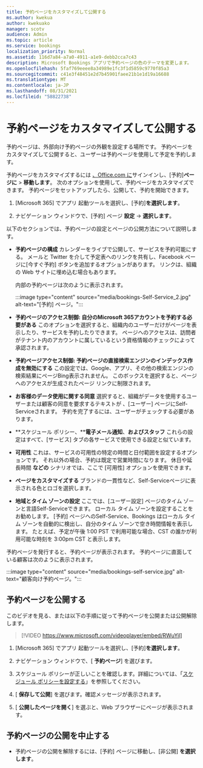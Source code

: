 ```yaml
---
title: 予約ページをカスタマイズして公開する
ms.author: kwekua
author: kwekuako
manager: scotv
audience: Admin
ms.topic: article
ms.service: bookings
localization_priority: Normal
ms.assetid: 116d7a84-a7a0-4911-a1e9-debb2cca7c43
description: Microsoft Bookings アプリで予約ページの色のテーマを変更します。
ms.openlocfilehash: 5faf769eeee8a34989e1fc3f1d5859c9770f85a3
ms.sourcegitcommit: c41e3f48451e2d7b45901faee21b1e1d19a16688
ms.translationtype: MT
ms.contentlocale: ja-JP
ms.lasthandoff: 08/31/2021
ms.locfileid: "58822738"
---
```

# <a name="customize-and-publish-your-booking-page"></a>予約ページをカスタマイズして公開する

予約ページは、外部向け予約ページの外観を設定する場所です。 予約ページをカスタマイズして公開すると、ユーザーは予約ページを使用して予定を予約します。

予約ページをカスタマイズするには [、Office.com に](https://office.com)サインインし、[予約]**ページに** \> **移動します**。 次のオプションを使用して、予約ページをカスタマイズできます。 予約ページをセットアップしたら、公開して、予約を開始できます。

1. [Microsoft 365] でアプリ 起動ツールを選択し、[予約]**を選択します**。

2. ナビゲーション ウィンドウで、[予約] ページ **設定**  ->  **選択します**。

以下のセクションでは、予約ページの設定とページの公開方法について説明します。

- **予約ページの構成** カレンダーをライブで公開して、サービスを予約可能にする。 メールと Twitter を介して予定表へのリンクを共有し、Facebook ページに[今すぐ予約] ボタンを追加するオプションがあります。 リンクは、組織の Web サイトに埋め込む場合もあります。

    内部の予約ページは次のように表示されます。

    :::image type="content" source="media/bookings-Self-Service_2.jpg" alt-text="[予約] ページ。":::

- **予約ページのアクセス制御: 自分のMicrosoft 365アカウントを予約する必要がある** このオプションを選択すると、組織内のユーザーだけがページを表示したり、サービスを予約したりできます。 ページへのアクセスは、訪問者がテナント内のアカウントに属しているという資格情報のチェックによって承認されます。

- **予約ページアクセス制御: 予約ページの直接検索エンジンのインデックス作成を無効にする** この設定では、Google、アプリ、その他の検索エンジンの検索結果にページBing表示されません。 このボックスを選択すると、ページへのアクセスが生成されたページ リンクに制限されます。

- **お客様のデータ使用に関する同意** 選択すると、組織がデータを使用するユーザーまたは顧客の同意を要求するテキストが 、[ユーザー] ページにSelf-Serviceされます。 予約を完了するには、ユーザーがチェックする必要があります。

- **スケジュール ポリシー、****電子メール通知**、**およびスタッフ** これらの設定はすべて、[サービス] タブの各サービスで使用できる設定と似ています。

- **可用性** これは、サービスの可用性の特定の時間と日付範囲を設定するオプションです。 それ以外の場合、予約は既定で営業時間になります。 休日や延長時間 **などの** シナリオでは、ここで [可用性] オプションを使用できます。

- **ページをカスタマイズする** ブランドの一貫性など、Self-Serviceページに表示される色とロゴを選択します。

- **地域とタイム ゾーンの設定** ここでは、[ユーザー設定] ページのタイム ゾーンと言語Self-Serviceできます。 ローカル タイム ゾーンを設定することをお勧めします。 [予約] ページへのSelf-Service、Bookings はローカル タイム ゾーンを自動的に検出し、自分のタイム ゾーンで空き時間情報を表示します。 たとえば、予定が午後 1:00 PST で利用可能な場合、CST の誰かが利用可能な時刻を 3:00pm CST と表示します。

予約ページを発行すると、予約ページが表示されます。 予約ページに直面している顧客は次のように表示されます。

:::image type="content" source="media/bookings-self-service.jpg" alt-text="顧客向け予約ページ。":::

## <a name="publish-the-booking-page"></a>予約ページを公開する

このビデオを見る、または以下の手順に従って予約ページを公開または公開解除します。

> [!VIDEO https://www.microsoft.com/videoplayer/embed/RWuYil]

1. [Microsoft 365] でアプリ 起動ツールを選択し、[予約]**を選択します**。

1. ナビゲーション ウィンドウで、[ **予約ページ**] を選びます。

1. スケジュール ポリシーが正しいことを確認します。詳細については、「[スケジュール ポリシーを設定する](set-scheduling-policies.md)」を参照してください。

1. [ **保存して公開**] を選びます。確認メッセージが表示されます。

1. [ **公開したページを開く**] を選ぶと、Web ブラウザーにページが表示されます。

## <a name="unpublish-the-booking-page"></a>予約ページの公開を中止する

 - 予約ページの公開を解除するには、[予約] ページに移動し、[非公開] **を選択します**。
